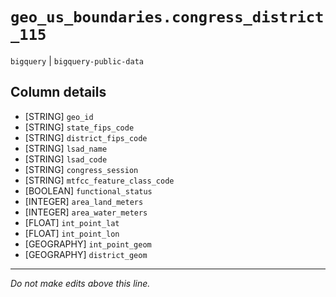 # `geo_us_boundaries.congress_district_115`
`bigquery` | `bigquery-public-data`

## Column details
* [STRING]    `geo_id`
* [STRING]    `state_fips_code`
* [STRING]    `district_fips_code`
* [STRING]    `lsad_name`
* [STRING]    `lsad_code`
* [STRING]    `congress_session`
* [STRING]    `mtfcc_feature_class_code`
* [BOOLEAN]   `functional_status`
* [INTEGER]   `area_land_meters`
* [INTEGER]   `area_water_meters`
* [FLOAT]     `int_point_lat`
* [FLOAT]     `int_point_lon`
* [GEOGRAPHY] `int_point_geom`
* [GEOGRAPHY] `district_geom`

-------------------------------------------------------------------------------
*Do not make edits above this line.*
